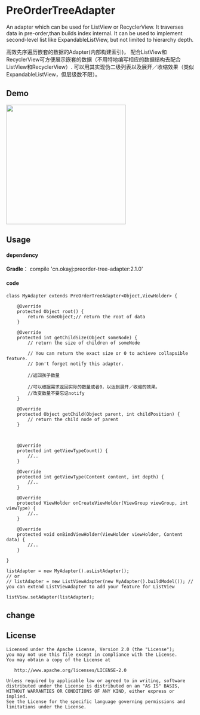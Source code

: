 # PreOrderTreeAdapter
An adapter which can be used for ListView or RecyclerView. It traverses data in pre-order,than builds index internal.
It can be used to implement second-level list like ExpandableListView, but not limited to hierarchy depth.

高效先序遍历嵌套的数据的Adapter(内部构建索引)，
配合ListView和RecyclerView可方便展示嵌套的数据（不用特地编写相应的数据结构去配合ListView和RecyclerView）.
可以用其实现伪二级列表以及展开／收缩效果（类似ExpandableListView，但层级数不限）。

## Demo
<p>
   <img src="https://github.com/jack-cook/PreOrderTreeAdapter/blob/master/display/device-2017-01-23-021752.png" width="320" />
</p>

## Usage

#### dependency

**Gradle**：
compile 'cn.okayj:preorder-tree-adapter:2.1.0'


#### code

    class MyAdapter extends PreOrderTreeAdapter<Object,ViewHolder> {

        @Override
        protected Object root() {
            return someObject;// return the root of data
        }

        @Override
        protected int getChildSize(Object someNode) {
            // return the size of children of someNode

            // You can return the exact size or 0 to achieve collapsible feature.
            // Don't forget notify this adapter.

            //返回孩子数量

            //可以根据需求返回实际的数量或者0，以达到展开／收缩的效果。
            //改变数量不要忘记notify
        }

        @Override
        protected Object getChild(Object parent, int childPosition) {
            // return the child node of parent
        }



        @Override
        protected int getViewTypeCount() {
            //..
        }

        @Override
        protected int getViewType(Content content, int depth) {
            //..
        }

        @Override
        protected ViewHolder onCreateViewHolder(ViewGroup viewGroup, int viewType) {
            //..
        }

        @Override
        protected void onBindViewHolder(ViewHolder viewHolder, Content data) {
            //..
        }

    }

    listAdapter = new MyAdapter().asListAdapter();
    // or
    // listAdapter = new ListViewAdapter(new MyAdapter().buildModel()); // you can extend ListViewAdapter to add your feature for ListView

    listView.setAdapter(listAdapter);
    

## change


## License
    Licensed under the Apache License, Version 2.0 (the "License");
    you may not use this file except in compliance with the License.
    You may obtain a copy of the License at

       http://www.apache.org/licenses/LICENSE-2.0

    Unless required by applicable law or agreed to in writing, software
    distributed under the License is distributed on an "AS IS" BASIS,
    WITHOUT WARRANTIES OR CONDITIONS OF ANY KIND, either express or implied.
    See the License for the specific language governing permissions and
    limitations under the License.